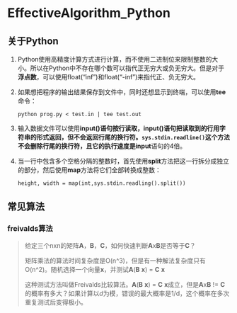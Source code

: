 # EffectiveAlgorithm_Python
## 关于Python

1. Python使用高精度计算方式进行计算，而不使用二进制位来限制整数的大小。所以在Python中不存在哪个数可以指代正无穷大或负无穷大。但是对于**浮点数**，可以使用float(“inf”)和float(“-inf”)来指代正、负无穷大。

2. 如果想把程序的输出结果保存到文件中，同时还想显示到终端，可以使用**tee**命令：

   `python prog.py < test.in | tee test.out`

3. 输入数据文件可以使用**input()**语句按行读取，input()语句把读取到的行用字符串的形式返回，但不会返回行尾的换行符。`sys.stdin.readline()`这个方法不会删除行尾的换行符，且它的执行速度是**input**语句的4倍。

4. 当一行中包含多个空格分隔的整数时，首先使用**split**方法把这一行拆分成独立的部分，然后使用**map**方法将它们全部转换成整数：

   `height, width = map(int,sys.stdin.readling().split())`



## 常见算法

### freivalds算法

> 给定三个nxn的矩阵**A**，**B**，**C**，如何快速判断**A**x**B**是否等于**C**？
>
> 矩阵乘法的算法时间复杂度是O(n\^3)，但是有一种解法复杂度只有O(n\^2)。随机选择一个向量**x**，并测试**A**(**B** **x**) = **C** **x**
>
> 这种测试方法叫做Freivalds比较算法。**A**(**B** **x**) = **C** **x**成立，但是**A**x**B** != **C**的概率有多大？如果计算以*d*为模，错误的最大概率是1/d，这个概率在多次重复测试后变得极小。